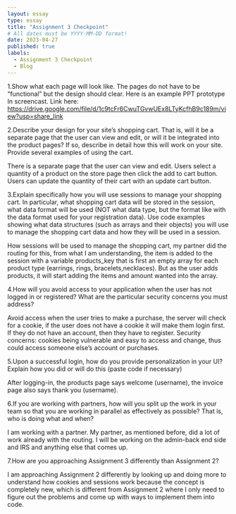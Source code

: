 ```yaml
---
layout: essay
type: essay
title: "Assignment 3 Checkpoint"
# All dates must be YYYY-MM-DD format!
date: 2023-04-27
published: true
labels:
  - Assignment 3 Checkpoint
  - Blog
---
```


1.Show what each page will look like. The pages do not have to be “functional” but the design should clear. Here is an example PPT prototype
In screencast. Link here: https://drive.google.com/file/d/1c9tcFr6CwuTGvwUEx8LTyKcfhB9c189m/view?usp=share_link 

2.Describe your design for your site’s shopping cart. That is, will it be a separate page that the user can view and edit, or will it be integrated into the product pages? If so, describe in detail how this will work on your site. Provide several examples of using the cart.

There is a separate page that the user can view and edit. Users select a quantity of a product on the store page then click the add to cart button. Users can update the quantity of their cart with an update cart button. 

3.Explain specifically how you will use sessions to manage your shopping cart. In particular, what shopping cart data will be stored in the session, what data format will be used (NOT what data type, but the format like with the data format used for your registration data). Use code examples showing what data structures (such as arrays and their objects) you will use to manage the shopping cart data and how they will be used in a session.

How sessions will be used to manage the shopping cart, my partner did the routing for this, from what I am understanding, the item is added to the session with a variable products_key that is first an empty array for each product type (earrings, rings, bracelets,necklaces). But as the user adds products, it will start adding the items and amount wanted into the array.  

4.How will you avoid access to your application when the user has not logged in or registered? What are the particular security concerns you must address?

Avoid access when the user tries to make a purchase, the server will check for a cookie, if the user does not have a cookie it will make them login first. If they do not have an account, then they have to register. Security concerns: cookies being vulnerable and easy to access and change, thus could access someone else’s account or purchases. 

5.Upon a successful login, how do you provide personalization in your UI? Explain how you did or will do this (paste code if necessary)

After logging-in, the products page says welcome (username), the invoice page also says thank you (username).

6.If you are working with partners, how will you split up the work in your team so that you are working in parallel as effectively as possible? That is, who is doing what and when?

I am working with a partner. My partner, as mentioned before, did a lot of work already with the routing. I will be working on the admin-back end side and IRS and anything else that comes up. 

7.How are you approaching Assignment 3 differently than Assignment 2?

I am approaching Assignment 2 differently by looking up and doing more to understand how cookies and sessions work because the concept is completely new, which is different from Assignment 2 where I only need to figure out the problems and come up with ways to implement them into code.


